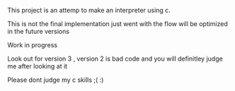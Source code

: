 This project is an attemp to make an interpreter using c.

This is not the final implementation just went with the flow will be optimized in the future versions

Work in progress

Look out for version 3 , version 2 is bad code and you will definitley judge me after looking at it

Please dont judge my c skills ;(   :)
